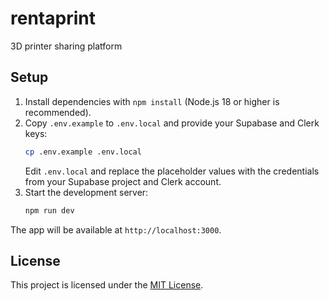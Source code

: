 # rentaprint

3D printer sharing platform

## Setup

1. Install dependencies with `npm install` (Node.js 18 or higher is recommended).
2. Copy `.env.example` to `.env.local` and provide your Supabase and Clerk keys:
   ```bash
   cp .env.example .env.local
   ```
   Edit `.env.local` and replace the placeholder values with the credentials from
   your Supabase project and Clerk account.
3. Start the development server:
   ```bash
   npm run dev
   ```

The app will be available at `http://localhost:3000`.

## License

This project is licensed under the [MIT License](LICENSE).
